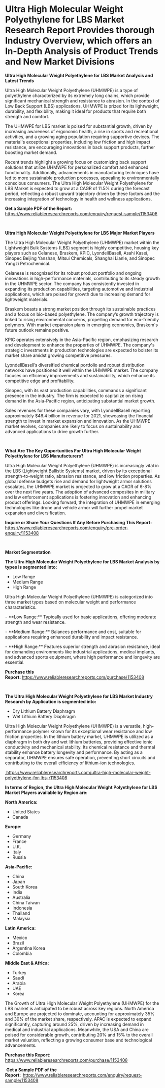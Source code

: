 <p><h1>Ultra High Molecular Weight Polyethylene for LBS Market Research Report Provides thorough Industry Overview, which offers an In-Depth Analysis of Product Trends and New Market Divisions</h1></p><p><strong>Ultra High Molecular Weight Polyethylene for LBS Market Analysis and Latest Trends</strong></p>
<p><p>Ultra High Molecular Weight Polyethylene (UHMWPE) is a type of polyethylene characterized by its extremely long chains, which provide significant mechanical strength and resistance to abrasion. In the context of Low Back Support (LBS) applications, UHMWPE is prized for its lightweight, durability, and flexibility, making it ideal for products that require both strength and comfort.</p><p>The UHMWPE for LBS market is poised for substantial growth, driven by increasing awareness of ergonomic health, a rise in sports and recreational activities, and a growing aging population requiring supportive devices. The material's exceptional properties, including low friction and high impact resistance, are encouraging innovations in back support products, further boosting market demand.</p><p>Recent trends highlight a growing focus on customizing back support solutions that utilize UHMWPE for personalized comfort and enhanced functionality. Additionally, advancements in manufacturing techniques have led to more sustainable production processes, appealing to environmentally conscious consumers. The Ultra High Molecular Weight Polyethylene for LBS Market is expected to grow at a CAGR of 11.5% during the forecast period, reflecting a robust upward trajectory driven by these factors and the increasing integration of technology in health and wellness applications.</p></p>
<p><strong>Get a Sample PDF of the Report:&nbsp;</strong> <a href="https://www.reliableresearchreports.com/enquiry/request-sample/1153408?utm_campaign=2593&utm_medium=2&utm_source=Github&utm_content=ia&utm_term=15042025&utm_id=ultra-high-molecular-weight-polyethylene-for-lbs">https://www.reliableresearchreports.com/enquiry/request-sample/1153408</a></p>
<p>&nbsp;</p>
<p><strong>Ultra High Molecular Weight Polyethylene for LBS Major Market Players</strong></p>
<p><p>The Ultra High Molecular Weight Polyethylene (UHMWPE) market within the Lightweight Bulk Systems (LBS) segment is highly competitive, housing key players such as Celanese, Braskem, KPIC, LyondellBasell, Asahi Kasei, Sinopec Beijing Yanshan, Mitsui Chemicals, Shanghai Lianle, and Sinopec Yangzi Petrochemical.</p><p>Celanese is recognized for its robust product portfolio and ongoing innovations in high-performance materials, contributing to its steady growth in the UHMWPE sector. The company has consistently invested in expanding its production capabilities, targeting automotive and industrial applications, which are poised for growth due to increasing demand for lightweight materials.</p><p>Braskem boasts a strong market position through its sustainable practices and a focus on bio-based polyethylene. The company’s growth trajectory is linked to rising environmental concerns, propelling demand for eco-friendly polymers. With market expansion plans in emerging economies, Braskem's future outlook remains positive.</p><p>KPIC operates extensively in the Asia-Pacific region, emphasizing research and development to enhance the properties of UHMWPE. The company's strategic investments in production technologies are expected to bolster its market share amidst growing competitive pressures.</p><p>LyondellBasell’s diversified chemical portfolio and robust distribution networks have positioned it well within the UHMWPE market. The company focuses on efficiency improvements and sustainability, which enhance its competitive edge and profitability.</p><p>Sinopec, with its vast production capabilities, commands a significant presence in the industry. The firm is expected to capitalize on rising demand in the Asia-Pacific region, anticipating substantial market growth.</p><p>Sales revenues for these companies vary, with LyondellBasell reporting approximately $46.4 billion in revenue for 2021, showcasing the financial strength to invest in market expansion and innovation. As the UHMWPE market evolves, companies are likely to focus on sustainability and advanced applications to drive growth further.</p></p>
<p>&nbsp;</p>
<p><strong>What Are The Key Opportunities For Ultra High Molecular Weight Polyethylene for LBS Manufacturers?</strong></p>
<p><p>Ultra High Molecular Weight Polyethylene (UHMWPE) is increasingly vital in the LBS (Lightweight Ballistic Systems) market, driven by its exceptional strength-to-weight ratio, abrasion resistance, and low friction properties. As global defense budgets rise and demand for lightweight armor solutions escalates, the UHMWPE market is projected to grow at a CAGR of 6-8% over the next five years. The adoption of advanced composites in military and law enforcement applications is fostering innovation and enhancing product offerings. Looking forward, the integration of UHMWPE in emerging technologies like drone and vehicle armor will further propel market expansion and diversification.</p></p>
<p><strong>Inquire or Share Your Questions If Any Before Purchasing This Report:</strong> <a href="https://www.reliableresearchreports.com/enquiry/pre-order-enquiry/1153408?utm_campaign=2593&utm_medium=2&utm_source=Github&utm_content=ia&utm_term=15042025&utm_id=ultra-high-molecular-weight-polyethylene-for-lbs">https://www.reliableresearchreports.com/enquiry/pre-order-enquiry/1153408</a></p>
<p>&nbsp;</p>
<p><strong>Market Segmentation</strong></p>
<p><strong>The Ultra High Molecular Weight Polyethylene for LBS Market Analysis by types is segmented into:</strong></p>
<p><ul><li>Low Range</li><li>Medium Range</li><li>High Range</li></ul></p>
<p><p>Ultra High Molecular Weight Polyethylene (UHMWPE) is categorized into three market types based on molecular weight and performance characteristics. </p><p>- **Low Range:** Typically used for basic applications, offering moderate strength and wear resistance. </p><p>- **Medium Range:** Balances performance and cost, suitable for applications requiring enhanced durability and impact resistance. </p><p>- **High Range:** Features superior strength and abrasion resistance, ideal for demanding environments like industrial applications, medical implants, and advanced sports equipment, where high performance and longevity are essential.</p></p>
<p><strong>Purchase this Report:&nbsp;</strong><a href="https://www.reliableresearchreports.com/purchase/1153408?utm_campaign=2593&utm_medium=2&utm_source=Github&utm_content=ia&utm_term=15042025&utm_id=ultra-high-molecular-weight-polyethylene-for-lbs">https://www.reliableresearchreports.com/purchase/1153408</a></p>
<p>&nbsp;</p>
<p><strong>The Ultra High Molecular Weight Polyethylene for LBS Market Industry Research by Application is segmented into:</strong></p>
<p><ul><li>Dry Lithium Battery Diaphragm</li><li>Wet Lithium Battery Diaphragm</li></ul></p>
<p><p>Ultra High Molecular Weight Polyethylene (UHMWPE) is a versatile, high-performance polymer known for its exceptional wear resistance and low friction properties. In the lithium battery market, UHMWPE is utilized as a diaphragm in both dry and wet lithium batteries, providing effective ionic conductivity and mechanical stability. Its chemical resistance and thermal stability enhance battery longevity and performance. By acting as a separator, UHMWPE ensures safe operation, preventing short circuits and contributing to the overall efficiency of lithium-ion technologies.</p></p>
<p><a href="https://www.reliableresearchreports.com/ultra-high-molecular-weight-polyethylene-for-lbs-r1153408?utm_campaign=2593&utm_medium=2&utm_source=Github&utm_content=ia&utm_term=15042025&utm_id=ultra-high-molecular-weight-polyethylene-for-lbs">&nbsp;https://www.reliableresearchreports.com/ultra-high-molecular-weight-polyethylene-for-lbs-r1153408</a></p>
<p><strong>In terms of Region, the Ultra High Molecular Weight Polyethylene for LBS Market Players available by Region are:</strong></p>
<p>
    <p> <strong> North America: </strong>
        <ul>
            <li>United States</li>
            <li>Canada</li>
        </ul>
        </p> 
    <p> <strong> Europe: </strong>
        <ul>
            <li>Germany</li>
            <li>France</li>
            <li>U.K.</li>
            <li>Italy</li>
            <li>Russia</li>
        </ul>
        </p> 
    <p> <strong> Asia-Pacific: </strong>
        <ul>
            <li>China</li>
            <li>Japan</li>
            <li>South Korea</li>
            <li>India</li>
            <li>Australia</li>
            <li>China Taiwan</li>
            <li>Indonesia</li>
            <li>Thailand</li>
            <li>Malaysia</li>
        </ul>
        </p> 
    <p> <strong> Latin America: </strong>
        <ul>
            <li>Mexico</li>
            <li>Brazil</li>
            <li>Argentina Korea</li>
            <li>Colombia</li>
        </ul>
        </p> 
    <p> <strong> Middle East & Africa: </strong>
        <ul>
            <li>Turkey</li>
            <li>Saudi</li>
            <li>Arabia</li>
            <li>UAE</li>
            <li>Korea</li>
        </ul>
    </p>
    </p>
<p><p>The Growth of Ultra High Molecular Weight Polyethylene (UHMWPE) for the LBS market is anticipated to be robust across key regions. North America and Europe are projected to dominate, accounting for approximately 35% and 30% of the market share, respectively. APAC is expected to expand significantly, capturing around 25%, driven by increasing demand in medical and industrial applications. Meanwhile, the USA and China are poised for considerable growth, contributing 20% and 15% to the overall market valuation, reflecting a growing consumer base and technological advancements.</p></p>
<p><strong>Purchase this Report: </strong><a href="https://www.reliableresearchreports.com/purchase/1153408?utm_campaign=2593&utm_medium=2&utm_source=Github&utm_content=ia&utm_term=15042025&utm_id=ultra-high-molecular-weight-polyethylene-for-lbs">https://www.reliableresearchreports.com/purchase/1153408</a></p>
<p>&nbsp;<strong>Get a Sample PDF of the Report:&nbsp;&nbsp;</strong><a href="https://www.reliableresearchreports.com/enquiry/request-sample/1153408?utm_campaign=2593&utm_medium=2&utm_source=Github&utm_content=ia&utm_term=15042025&utm_id=ultra-high-molecular-weight-polyethylene-for-lbs">https://www.reliableresearchreports.com/enquiry/request-sample/1153408</a></p>
<p><strong></strong></p>
<p><p></p><p></p><p></p></p>